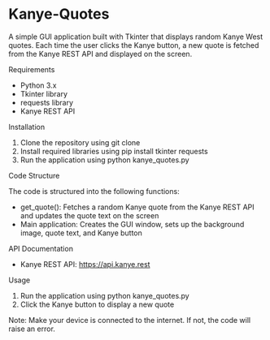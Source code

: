 # Kanye-Quotes

A simple GUI application built with Tkinter that displays random Kanye West quotes. Each time the user clicks the Kanye button, a new quote is fetched from the Kanye REST API and displayed on the screen.

Requirements

- Python 3.x
- Tkinter library
- requests library
- Kanye REST API

Installation

1. Clone the repository using git clone
2. Install required libraries using pip install tkinter requests
3. Run the application using python kanye_quotes.py

Code Structure

The code is structured into the following functions:

- get_quote(): Fetches a random Kanye quote from the Kanye REST API and updates the quote text on the screen
- Main application: Creates the GUI window, sets up the background image, quote text, and Kanye button

API Documentation

- Kanye REST API: https://api.kanye.rest

Usage

1. Run the application using python kanye_quotes.py
2. Click the Kanye button to display a new quote

Note: Make your device is connected to the internet. If not, the code will raise an error.
